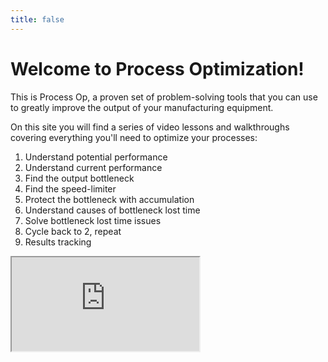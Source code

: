 ```yaml
---
title: false
---
```


# Welcome to Process Optimization!

This is Process Op, a proven set of problem-solving tools that you can use to greatly improve the output of your manufacturing equipment.

On this site you will find a series of video lessons and walkthroughs covering everything you'll need to optimize your processes:
1. Understand potential performance
2. Understand current performance
3. Find the output bottleneck
4. Find the speed-limiter
5. Protect the bottleneck with accumulation
6. Understand causes of bottleneck lost time
7. Solve bottleneck lost time issues
8. Cycle back to 2, repeat
9. Results tracking

<iframe src="https://www.youtube.com/embed/dGC3AblJrs0"></iframe>
